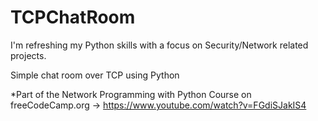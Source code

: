 # TCPChatRoom

I'm refreshing my Python skills with a focus on Security/Network related projects.

Simple chat room over TCP using Python

*Part of the Network Programming with Python Course on freeCodeCamp.org -> https://www.youtube.com/watch?v=FGdiSJakIS4
